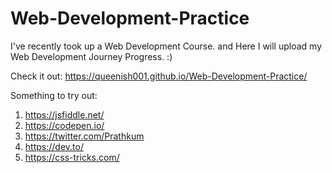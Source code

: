 # Web-Development-Practice

I've recently took up a Web Development Course. and Here I will upload my Web Development Journey Progress. :)

Check it out: https://queenish001.github.io/Web-Development-Practice/

Something to try out: 

1) https://jsfiddle.net/
2) https://codepen.io/
3) https://twitter.com/Prathkum
4) https://dev.to/
5) https://css-tricks.com/
